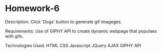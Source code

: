 # Homework-6
Description:
Click 'Dogs' button to generate gif imageges.

Requirements:
Use of GIPHY API to create dynamic webpage that populaes with gifs.

Technologies Used:
HTML
CSS
Javascript
JQuery
AJAX
GIPHY API
